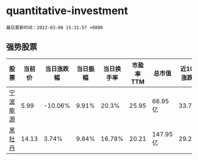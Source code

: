 # quantitative-investment

`最后更新时间：2022-03-08 15:31:57 +0800`

## 强势股票

|股票|当前价|当日涨跌幅|当日振幅|当日换手率|市盈率TTM|总市值|近10日涨跌幅|
|----|----|----|----|----|----|----|----|
|[宁波能源](https://xueqiu.com/S/SH600982)|5.99|-10.06%|9.91%|20.3%|25.95|66.95亿|33.71%|
|[黑牡丹](https://xueqiu.com/S/SH600510)|14.13|3.74%|9.84%|16.78%|20.21|147.95亿|29.28%|
